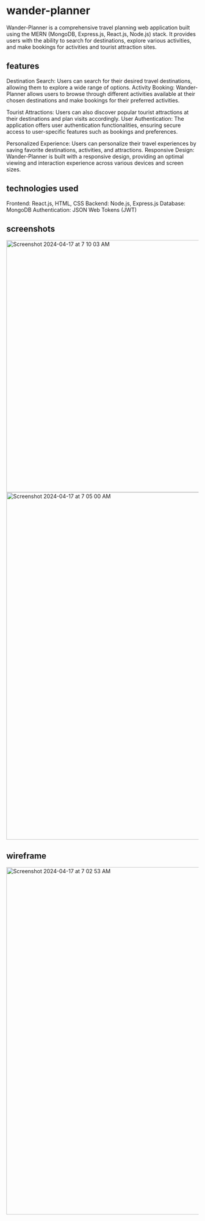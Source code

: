 # wander-planner
Wander-Planner is a comprehensive travel planning web application built using the MERN (MongoDB, Express.js, React.js, Node.js) stack. It provides users with the ability to search for destinations, explore various activities, and make bookings for activities and tourist attraction sites.

## features
Destination Search: Users can search for their desired travel destinations, allowing them to explore a wide range of options.
Activity Booking: Wander-Planner allows users to browse through different activities available at their chosen destinations and make bookings for their preferred activities.

Tourist Attractions: Users can also discover popular tourist attractions at their destinations and plan visits accordingly.
User Authentication: The application offers user authentication functionalities, ensuring secure access to user-specific features such as bookings and preferences.

Personalized Experience: Users can personalize their travel experiences by saving favorite destinations, activities, and attractions.
Responsive Design: Wander-Planner is built with a responsive design, providing an optimal viewing and interaction experience across various devices and screen sizes.

## technologies used
Frontend: React.js, HTML, CSS
Backend: Node.js, Express.js
Database: MongoDB
Authentication: JSON Web Tokens (JWT)

## screenshots

<img width="661" alt="Screenshot 2024-04-17 at 7 10 03 AM" src="https://github.com/mursal-r/wanderplanner/assets/157185506/b9dfb19d-11f0-479a-8d0c-dbf93d96fdc4">
<img width="911" alt="Screenshot 2024-04-17 at 7 05 00 AM" src="https://github.com/mursal-r/wanderplanner/assets/157185506/499964cf-dc6b-4f30-a7e0-535c40883536">


## wireframe

<img width="911" alt="Screenshot 2024-04-17 at 7 02 53 AM" src="https://github.com/mursal-r/wanderplanner/assets/157185506/3d1e7b8f-5d36-4479-9903-52c8982cc096">

